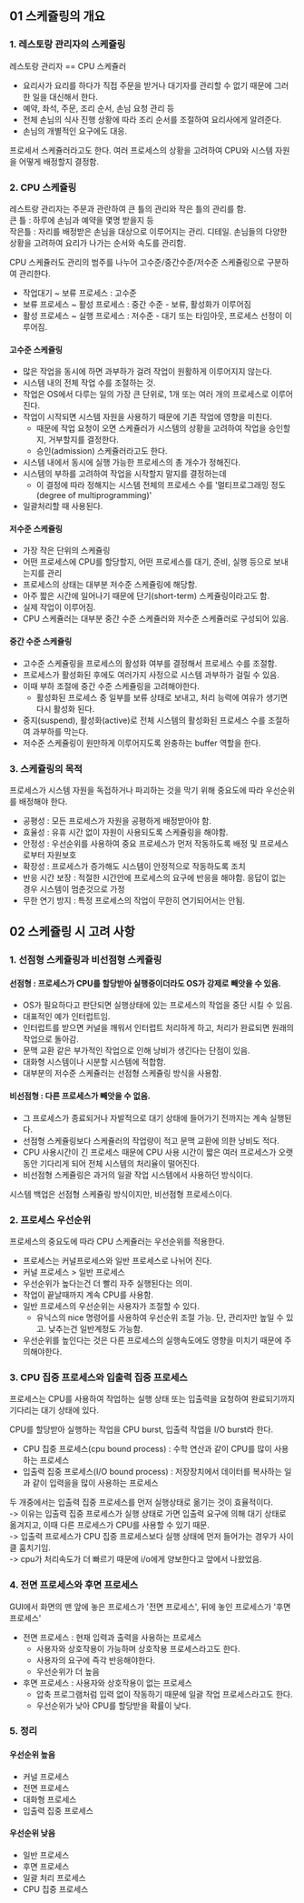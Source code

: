 ## 01 스케쥴링의 개요

### 1. 레스토랑 관리자의 스케쥴링

레스토랑 관리자  == CPU 스케쥴러
 - 요리사가 요리를 하다가 직접 주문을 받거나 대기자를 관리할 수 없기 때문에 그러한 일을 대신해서 한다.
 - 예약, 좌석, 주문, 조리 순서, 손님 요청 관리 등
 - 전체 손님의 식사 진행 상황에 따라 조리 순서를 조절하여 요리사에게 알려준다.
 - 손님의 개별적인 요구에도 대응.

프로세서 스케쥴러라고도 한다. 여러 프로세스의 상황을 고려하여 CPU와 시스템 자원을 어떻게 배정할지 결정함.

### 2. CPU 스케쥴링

레스트랑 관리자는 주문과 관란하여 큰 틀의 관리와 작은 틀의 관리를 함.<br>
큰 틀 : 하루에 손님과 예약을 몇명 받을지 등<br>
작은틀 : 자리를 배정받은 손님을 대상으로 이루어지는 관리. 디테일. 손님들의 다양한 상황을 고려하여 요리가 나가는 순서와 속도를 관리함.

CPU 스케쥴러도 관리의 범주를 나누어 고수준/중간수준/저수준 스케쥴링으로 구분하여 관리한다.

- 작업대기 ~ 보류 프로세스 : 고수준 
- 보류 프로세스 ~ 활성 프로세스 : 중간 수준 - 보류, 활성화가 이루어짐
- 활성 프로세스 ~ 실행 프로세스 : 저수준 - 대기 또는 타임아웃, 프로세스 선정이 이루어짐.

#### 고수준 스케쥴링
- 많은 작업을 동시에 하면 과부하가 걸려 작업이 원활하게 이루어지지 않는다. 
- 시스템 내의 전체 작업 수를 조절하는 것.
- 작업은 OS에서 다루는 일의 가장 큰 단위로, 1개 또는 여러 개의 프로세스로 이루어진다. 
- 작업이 시작되면 시스템 자원을 사용하기 때문에 기존 작업에 영향을 미친다. 
  - 때문에 작업 요청이 오면 스케쥴러가 시스템의 상황을 고려하여 작업을 승인할지, 거부할지를 결정한다. 
  - 승인(admission) 스케쥴러라고도 한다. 
- 시스템 내에서 동시에 실행 가능한 프로세스의 총 개수가 정해진다. 
- 시스템의 부하를 고려하여 작업을 시작할지 말지를 결정하는데
  - 이 결정에 따라 정해지는 시스템 전체의 프로세스 수를 '멀티프로그래밍 정도(degree of multiprogramming)'
- 일괄처리할 때 사용된다.

#### 저수준 스케쥴링
- 가장 작은 단위의 스케쥴링
- 어떤 프로세스에 CPU를 할당할지, 어떤 프로세스를 대기, 준비, 실행 등으로 보내는지를 관리
- 프로세스의 상태는 대부분 저수준 스케쥴링에 해당함.
- 아주 짧은 시간에 일어나기 때문에 단기(short-term) 스케쥴링이라고도 함.
- 실제 작업이 이루어짐.
- CPU 스케쥴러는 대부분 중간 수준 스케쥴러와 저수준 스케쥴러로 구성되어 있음.

#### 중간 수준 스케쥴링
- 고수준 스케쥴링을 프로세스의 활성화 여부를 결정해서 프로세스 수를 조절함.
- 프로세스가 활성화된 후에도 여러가지 사정으로 시스템 과부하가 걸릴 수 있음. 
- 이때 부하 조절에 중간 수준 스케쥴링을 고려해야한다. 
  - 활성화된 프로세스 중 일부를 보류 상태로 보내고, 처리 능력에 여유가 생기면 다시 활성화 된다. 
- 중지(suspend), 활성화(active)로 전체 시스템의 활성화된 프로세스 수를 조절하여 과부하를 막는다.
- 저수준 스케쥴링이 원만하게 이루어지도록 완충하는 buffer 역할을 한다.


### 3. 스케쥴링의 목적
프로세스가 시스템 자원을 독접하거나 파괴하는 것을 막기 위해 중요도에 따라 우선순위를 배정해야 한다.

- 공평성 : 모든 프로세스가 자원을 공평하게 배정받아야 함.
- 효율성 : 유휴 시간 없이 자원이 사용되도록 스케쥴링을 해야함. 
- 안정성 : 우선순위를 사용하여 중요 프로세스가 먼저 작동하도록 배정 및 프로세스로부터 자원보호
- 확장성 : 프로세스가 증가해도 시스템이 안정적으로 작동하도록 조치
- 반응 시간 보장 : 적절한 시간안에 프로세스의 요구에 반응을 해야함. 응답이 없는 경우 시스템이 멈춘것으로 가정
- 무한 연기 방지 : 특정 프로세스의 작업이 무한히 연기되어서는 안됨.

## 02 스케쥴링 시 고려 사항
### 1. 선점형 스케쥴링과 비선점형 스케쥴링
#### 선점형 : 프로세스가 CPU를 할당받아 실행중이더라도 OS가 강제로 빼앗을 수 있음.
- OS가 필요하다고 판단되면 실행상태에 있는 프로세스의 작업을 중단 시킬 수 있음.
- 대표적인 예가 인터럽트임. 
- 인터럽트를 받으면 커널을 깨워서 인터럽트 처리하게 하고, 처리가 완료되면 원래의 작업으로 돌아감.
- 문맥 교환 같은 부가적인 작업으로 인해 낭비가 생긴다는 단점이 있음. 
- 대화형 시스템이나 시분할 시스템에 적합함. 
- 대부분의 저수준 스케쥴러는 선점형 스케쥴링 방식을 사용함. 

#### 비선점형 : 다른 프로세스가 빼앗을 수 없음.
- 그 프로세스가 종료되거나 자발적으로 대기 상태에 들어가기 전까지는 계속 실행된다. 
- 선점형 스케쥴링보다 스케쥴러의 작업량이 적고 문맥 교환에 의한 낭비도 적다. 
- CPU 사용시간이 긴 프로세스 때문에 CPU 사용 시간이 짧은 여러 프로세스가 오랫동안 기다리게 되어 전체 시스템의 처리율이 떨어진다.
- 비선점형 스케쥴링은 과거의 일괄 작업 시스템에서 사용하던 방식이다. 

시스템 백업은 선점형 스케쥴링 방식이지만, 비선점형 프로세스이다. 

### 2. 프로세스 우선순위
프로세스의 중요도에 따라 CPU 스케쥴러는 우선순위를 적용한다.

- 프로세스는 커널프로세스와 일반 프로세스로 나뉘어 진다.
- 커널 프로세스 > 일반 프로세스
- 우선순위가 높다는건 더 빨리 자주 실행된다는 의미.
- 작업이 끝날때까지 계속 CPU를 사용함.
- 일반 프로세스의 우선순위는 사용자가 조절할 수 있다.
  - 유닉스의 nice 명령어를 사용하여 우선순위 조절 가능. 단, 관리자만 높일 수 있고. 낮추는건 일반계정도 가능함.
- 우선순위를 높인다는 것은 다른 프로세스의 실행속도에도 영향을 미치기 때문에 주의해야한다.

### 3. CPU 집중 프로세스와 입출력 집중 프로세스
프로세스는 CPU를 사용하여 작업하는 실행 상태 또는 입출력을 요청하여 완료되기까지 기다리는 대기 상태에 있다.

CPU를 할당받아 실행하는 작업을 CPU burst, 입출력 작업을 I/O burst라 한다.

- CPU 집중 프로세스(cpu bound process) : 수학 연산과 같이 CPU를 많이 사용하는 프로세스
- 입출력 집중 프로세스(I/O bound process) : 저장장치에서 데이터를 복사하는 일과 같이 입력을을 많이 사용하는 프로세스

두 개중에서는 입출력 집중 프로세스를 먼저 실행상태로 옮기는 것이 효율적이다.<br> 
-> 이유는 입출력 집중 프로세스가 실행 상태로 가면 입출력 요구에 의해 대기 상태로 옮겨지고, 이때 다른 프로세스가 CPU를 사용할 수 있기 때문.<br>
-> 입출력 프로세스가 CPU 집중 프로세스보다 실행 상태에 먼저 들어가는 경우가 사이클 훔치기임.<br>
-> cpu가 처리속도가 더 빠르기 때문에 i/o에게 양보한다고 앞에서 나왔었음.

### 4. 전면 프로세스와 후면 프로세스
GUI에서 화면의 맨 앞에 놓은 프로세스가 '전면 프로세스', 뒤에 놓인 프로세스가 '후면 프로세스'

- 전면 프로세스 : 현재 입력과 출력을 사용하는 프로세스
  - 사용자와 상호작용이 가능하며 상호작용 프로세스라고도 한다.
  - 사용자의 요구에 즉각 반응해야한다.
  - 우선순위가 더 높음
- 후면 프로세스 : 사용자와 상호작용이 없는 프로세스
  - 압축 프로그램처럼 입력 없이 작동하기 때문에 일괄 작업 프로세스라고도 한다.
  - 우선순위가 낮아 CPU를 할당받을 확률이 낮다.

### 5. 정리

#### 우선순위 높음
- 커널 프로세스
- 전면 프로세스
- 대화형 프로세스
- 입출력 집중 프로세스

#### 우선순위 낮음
- 일반 프로세스
- 후면 프로세스
- 일괄 처리 프로세스
- CPU 집중 프로세스


